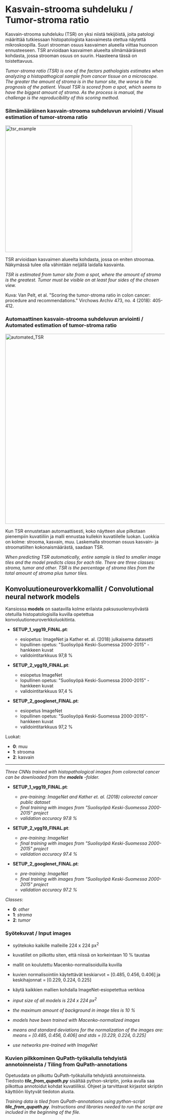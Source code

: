 # Kasvain-strooma suhdeluku / Tumor-stroma ratio

Kasvain-strooma suhdeluku (TSR) on yksi niistä tekijöistä, joita patologi määrittää tutkiessaan histopatologista kasvaimesta otettua näytettä mikroskoopilla. Suuri strooman osuus kasvaimen alueella viittaa huonoon ennusteeseen. TSR arvioidaan kasvaimen alueelta silmämääräisesti kohdasta, jossa strooman osuus on suurin. Haasteena tässä on toistettavuus.

*Tumor-stroma ratio (TSR) is one of the factors pathologists estimates when analyzing a histopathogical sample from cancer tissue on a microscope. The greater the amount of stroma is in the tumor site, the worse is the prognosis of the patient. Visual TSR is scored from a spot, which seems to have the biggest amount of stroma. As the process is manual, the challenge is the reproducibility of this scoring method.*

### Silmämääräinen kasvain-strooma suhdeluvun arviointi / Visual estimation of tumor-stroma ratio
<img width="401" alt="tsr_example" src="https://user-images.githubusercontent.com/64031196/165466014-5ffd43e3-434b-413a-a074-f4cca997421a.png">

TSR arvioidaan kasvaimen alueelta kohdasta, jossa on eniten stroomaa. Näkymässä tulee olla vähintään neljällä laidalla kasvainta.

*TSR is estimated from tumor site from a spot, where the amount of stroma is the greatest. Tumor must be visible on at least four sides of the chosen view.*

Kuva: Van Pelt, et al. "Scoring the tumor-stroma ratio in colon cancer: procedure and recommendations." Virchows Archiv 473, no. 4 (2018): 405-412.

### Automaattinen kasvain-strooma suhdeluvun arviointi / Automated estimation of tumor-stroma ratio

<img width="601" alt="automated_TSR" src="https://user-images.githubusercontent.com/64031196/165464784-2a23dd50-f94a-471a-b37e-1f0308c3623b.png">

Kun TSR ennustetaan automaattisesti, koko näytteen alue pilkotaan pienempiin kuvatiiliin ja malli ennustaa kullekin kuvatiilelle luokan. Luokkia on kolme: strooma, kasvain, muu. Laskemalla strooman osuus kasvain- ja stroomatiilten kokonaismäärästä, saadaan TSR.

*When predicting TSR automatically, entire sample is tiled to smaller image tiles and the model predicts class for each tile. There are three classes: stroma, tumor and other. TSR is the percentage of stroma tiles from the total amount of stroma plus tumor tiles.*

## Konvoluutioneuroverkkomallit / Convolutional neural network models

Kansiossa **models** on saatavilla kolme erilaista paksusuolensyövästä otetuilla histopatologisilla kuvilla opetettua konvoluutioneuroverkkoluokitinta.

- **SETUP_1_vgg19_FINAL.pt**: 
    - esiopetus: ImageNet ja Kather et. al. (2018) julkaisema datasetti
    - lopullinen opetus: "Suolisyöpä Keski-Suomessa 2000-2015" -hankkeen kuvat
    - validointitarkkuus 97,8 %
    
- **SETUP_2_vgg19_FINAL.pt**:
    - esiopetus ImageNet
    - lopullinen opetus: "Suolisyöpä Keski-Suomessa 2000-2015" -hankkeen kuvat
    - validointitarkkuus 97,4 %
    
- **SETUP_2_googlenet_FINAL.pt**: 
    - esiopetus ImageNet
    - lopullinen opetus: "Suolisyöpä Keski-Suomessa 2000-2015"-hankkeen kuvat
    - validointitarkkuus 97,2 %
    
Luokat:

- **0**: muu
- **1**: strooma
- **2**: kasvain

---

*Three CNNs trained with histopathological images from colorectal cancer can be downloaded from the **models** -folder.*

- **SETUP_1_vgg19_FINAL.pt**: 
    - *pre-training: ImageNet and Kather et. al. (2018) colorectal cancer public dataset*
    - *final training with images from "Suolisyöpä Keski-Suomessa 2000-2015" project*
    - *validation accuracy 97.8 %*
    
- **SETUP_2_vgg19_FINAL.pt**:
    - *pre-training: ImageNet*
    - *final training with images from "Suolisyöpä Keski-Suomessa 2000-2015" project*
    - *validation accuracy 97.4 %*
    
- **SETUP_2_googlenet_FINAL.pt**: 
    - *pre-training: ImageNet*
    - *final training with images from "Suolisyöpä Keski-Suomessa 2000-2015" project*
    - *validation accuracy 97.2 %*
    
*Classes*:

- **0**: *other*
- **1**: *stroma*
- **2**: *tumor*


### Syötekuvat / Input images

- syötekoko kaikille malleille 224 x 224 px<sup>2</sup>
- kuvatiilet on pilkottu siten, että niissä on korkeintaan 10 % taustaa
- mallit on koulutettu Macenko-normalisoiduilla kuvilla
- kuvien normalisointiin käytettävät keskiarvot = [0.485, 0.456, 0.406] ja keskihajonnat = [0.229, 0.224, 0.225]
- käytä kaikkien mallien kohdalla ImageNet-esiopetettua verkkoa

- *input size of all models is 224 x 224 px<sup>2</sup>*
- *the maximum amount of background in image tiles is 10 %*
- *models have been trained with Macenko-normalized images*
- *means and standard deviations for the normalization of the images are: means = [0.485, 0.456, 0.406] and stds = [0.229, 0.224, 0.225]*
- *use networks pre-trained with ImageNet*

### Kuvien pilkkominen QuPath-työkalulla tehdyistä annotoinneista / Tiling from QuPath-annotations

Opetusdata on pilkottu QuPath-työkaluilla tehdyistä annotoinneista. Tiedosto ***tile_from_qupath.py*** sisältää python-skriptin, jonka avulla saa pilkottua annotoidut kohdat kuvatiiliksi. Ohjeet ja tarvittavat kirjastot skriptin käyttöön löytyvät tiedoton alusta.

*Training data is tiled from QuPath-annotations using python-script ***tile_from_qupath.py***. Instructions and libraries needed to run the script are included in the beginning of the file.*
